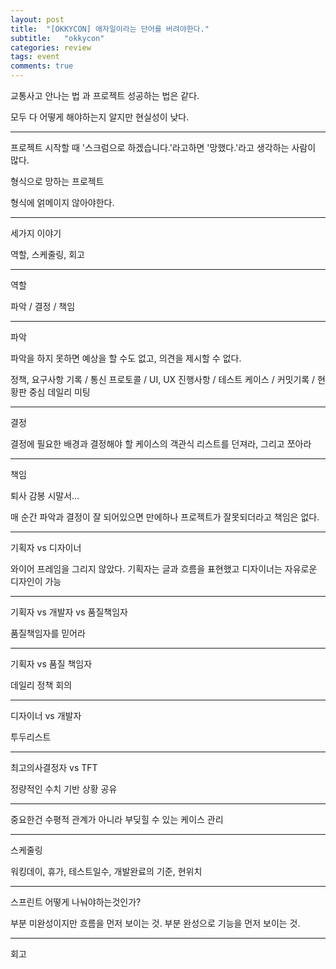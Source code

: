 ```yaml
---
layout: post
title:  "[OKKYCON] 애자일이라는 단어를 버려야한다."
subtitle:   "okkycon"
categories: review
tags: event
comments: true
---
```


교통사고 안나는 법 과 프로젝트 성공하는 법은 같다.

모두 다 어떻게 해야하는지 알지만 현실성이 낮다.

---

프로젝트 시작할 때 '스크럼으로 하겠습니다.'라고하면 '망했다.'라고 생각하는 사람이 많다.

형식으로 망하는 프로젝트

형식에 얽메이지 않아야한다.

---

세가지 이야기

역할, 스케줄링, 회고

---

역할

파악 / 결정 / 책임

---

파악

파악을 하지 못하면 예상을 할 수도 없고, 의견을 제시할 수 없다.

정책, 요구사항 기록 / 통신 프로토콜 / UI, UX 진행사항 / 테스트 케이스 / 커밋기록 / 현황판 중심 데일리 미팅

---

결정

결정에 필요한 배경과 결정해야 할 케이스의 객관식 리스트를 던져라, 그리고 쪼아라

---

책임

퇴사 감봉 시말서...

매 순간 파악과 결정이 잘 되어있으면 만에하나 프로젝트가 잘못되더라고 책임은 없다.

---

기획자 vs 디자이너

와이어 프레임을 그리지 않았다. 기획자는 글과 흐름을 표현했고 디자이너는 자유로운 디자인이 가능

---

기획자 vs 개발자 vs 품질책임자

품질책임자를 믿어라

---

기획자 vs 품질 책임자

데일리 정책 회의 

---

디자이너 vs 개발자

투두리스트

---

최고의사결정자 vs TFT

정량적인 수치 기반 상황 공유

---

중요한건 수평적 관계가 아니라 부딪힐 수 있는 케이스 관리

---

스케줄링

워킹데이, 휴가, 테스트일수, 개발완료의 기준, 현위치

---

스프린트 어떻게 나눠야하는것인가?

부분 미완성이지만 흐름을 먼저 보이는 것. 
부분 완성으로 기능을 먼저 보이는 것.

---

 회고 
 